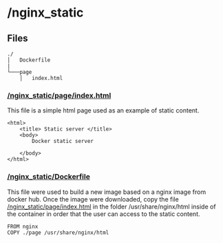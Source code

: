 # /nginx_static

## Files

```
./
│   Dockerfile
|
└───page
    │   index.html
```
### [/nginx_static/page/index.html](/nginx_static/page/index.html)
This file is a simple html page used as an example of static content.

```
<html>
    <title> Static server </title>
    <body>
        Docker static server 
        
    </body>
</html>
```

### [/nginx_static/Dockerfile](/nginx_static/Dockerfile)
This file were used to build a new image based on a nginx image from docker hub. Once the image were downloaded, copy the file [/nginx_static/page/index.html](/nginx_static/page/index.html) in the folder /usr/share/nginx/html inside of the container in order that the user can access to the static content.

```
FROM nginx
COPY ./page /usr/share/nginx/html
```
